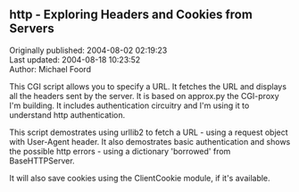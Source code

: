 ## http - Exploring Headers and Cookies from Servers  
Originally published: 2004-08-02 02:19:23  
Last updated: 2004-08-18 10:23:52  
Author: Michael Foord  
  
This CGI script allows you to specify a URL. It fetches the URL and displays all the headers sent by the server.
It is based on approx.py the CGI-proxy I'm building. It includes authentication circuitry and I'm using it to understand http authentication.

This script demostrates using urllib2 to fetch a URL - using a request object with User-Agent header. It also demostrates basic authentication and shows the possible http errors - using a dictionary 'borrowed' from BaseHTTPServer.

It will also save cookies using the ClientCookie module, if it's available.
